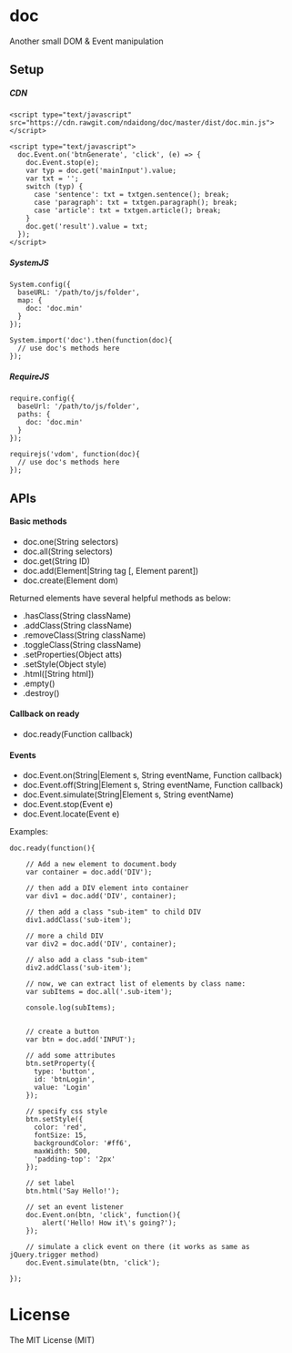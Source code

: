 # doc
Another small DOM & Event manipulation

## Setup

##### CDN

```
<script type="text/javascript" src="https://cdn.rawgit.com/ndaidong/doc/master/dist/doc.min.js"></script>

<script type="text/javascript">
  doc.Event.on('btnGenerate', 'click', (e) => {
    doc.Event.stop(e);
    var typ = doc.get('mainInput').value;
    var txt = '';
    switch (typ) {
      case 'sentence': txt = txtgen.sentence(); break;
      case 'paragraph': txt = txtgen.paragraph(); break;
      case 'article': txt = txtgen.article(); break;
    }
    doc.get('result').value = txt;
  });
</script>
```

##### SystemJS

```
System.config({
  baseURL: '/path/to/js/folder',
  map: {
    doc: 'doc.min'
  }
});

System.import('doc').then(function(doc){
  // use doc's methods here
});
```

##### RequireJS

```
require.config({
  baseUrl: '/path/to/js/folder',
  paths: {
    doc: 'doc.min'
  }
});

requirejs('vdom', function(doc){
  // use doc's methods here
});

```


## APIs

#### Basic methods

 - doc.one(String selectors)
 - doc.all(String selectors)
 - doc.get(String ID)
 - doc.add(Element|String tag [, Element parent])
 - doc.create(Element dom)

Returned elements have several helpful methods as below:

 - .hasClass(String className)
 - .addClass(String className)
 - .removeClass(String  className)
 - .toggleClass(String  className)
 - .setProperties(Object atts)
 - .setStyle(Object style)
 - .html([String html])
 - .empty()
 - .destroy()

#### Callback on ready

 - doc.ready(Function callback)

#### Events

- doc.Event.on(String|Element s, String eventName, Function callback)
- doc.Event.off(String|Element s, String eventName, Function callback)
- doc.Event.simulate(String|Element s, String eventName)
- doc.Event.stop(Event e)
- doc.Event.locate(Event e)


Examples:

```
doc.ready(function(){

    // Add a new element to document.body
    var container = doc.add('DIV');

    // then add a DIV element into container
    var div1 = doc.add('DIV', container);

    // then add a class "sub-item" to child DIV
    div1.addClass('sub-item');

    // more a child DIV
    var div2 = doc.add('DIV', container);

    // also add a class "sub-item"
    div2.addClass('sub-item');

    // now, we can extract list of elements by class name:
    var subItems = doc.all('.sub-item');

    console.log(subItems);


    // create a button
    var btn = doc.add('INPUT');

    // add some attributes
    btn.setProperty({
      type: 'button',
      id: 'btnLogin',
      value: 'Login'
    });

    // specify css style
    btn.setStyle({
      color: 'red',
      fontSize: 15,
      backgroundColor: '#ff6',
      maxWidth: 500,
      'padding-top': '2px'
    });

    // set label
    btn.html('Say Hello!');

    // set an event listener
    doc.Event.on(btn, 'click', function(){
        alert('Hello! How it\'s going?');
    });

    // simulate a click event on there (it works as same as jQuery.trigger method)
    doc.Event.simulate(btn, 'click');

});
```



# License

The MIT License (MIT)
